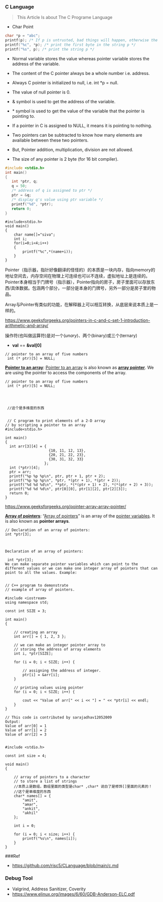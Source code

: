 ### C Language
>This Article Is about The C Programe Language


* Char Point

```c
char *p = "abc";
printf(p); /* If p is untrusted, bad things will happen, otherwise the string p is written. */
printf("%c", *p); /* print the first byte in the string p */
printf("%s", p); /* print the string p */

```

 




- Normal variable stores the value whereas pointer variable stores the address of the variable.
- The content of the C pointer always be a whole number i.e. address.
- Always C pointer is initialized to null, i.e. int *p = null.
- The value of null pointer is 0.

- & symbol is used to get the address of the variable.
- \* symbol is used to get the value of the variable that the pointer is pointing to.
- If a pointer in C is assigned to NULL, it means it is pointing to nothing.
- Two pointers can be subtracted to know how many elements are available between these two pointers.

- But, Pointer addition, multiplication, division are not allowed.
- The size of any pointer is 2 byte (for 16 bit compiler).



~~~c
#include <stdio.h>
int main()
{
   int *ptr, q;
   q = 50;
   /* address of q is assigned to ptr */
   ptr = &q;
   /* display q's value using ptr variable */
   printf("%d", *ptr);
   return 0;
}
~~~







~~~shell
#include<stdio.h>
void main()
{ 
    char name[]="siva";
    int i;
    for(i=0;i<4;i++)
    {
        printf("%c",*(name+i));
    }
} 
~~~





Pointer（指示器，指针好像翻译的怪怪的）的本质是一块内存，指向memory的地址空间去，内存空间在物理上可连续也可以不连续，虚拟地址上是连续的。Pointer本身相当于门牌号（指示器），Pointer指向的房子，房子里面可以存放东西/具体数据。包涵两个部分，一部分是本身的门牌号，另外一部分是房子里的物品。



Array与Pointer有类似的功能，在解释器上可以相互转换，从底层来说本质上是一样的。

https://www.geeksforgeeks.org/pointers-in-c-and-c-set-1-introduction-arithmetic-and-array/

操作符(也叫做运算符)是对一个(*unary*)、两个(binary)或三个(ternary)



* **val** == **&val[0]**



```
// pointer to an array of five numbers
 int (* ptr)[5] = NULL;   
```

[**Pointer to an array**](https://www.geeksforgeeks.org/pointer-array-array-pointer/): [Pointer to an array](https://www.geeksforgeeks.org/pointer-array-array-pointer/) is also known as **[array pointer](https://www.geeksforgeeks.org/pointer-array-array-pointer/)**. We are using the pointer to access the components of the array.

```
// pointer to an array of five numbers
 int (* ptr)[5] = NULL;  
 
 
 
 
 //这个是多维度的东西
 
 
 // C program to print elements of a 2-D array
// by scripting a pointer to an array
#include<stdio.h>
 
int main()
{
  int arr[3][4] = {
                    {10, 11, 12, 13},
                    {20, 21, 22, 23},
                    {30, 31, 32, 33}
                  };
  int (*ptr)[4];
  ptr = arr;
  printf("%p %p %p\n", ptr, ptr + 1, ptr + 2);
  printf("%p %p %p\n", *ptr, *(ptr + 1), *(ptr + 2));
  printf("%d %d %d\n", **ptr, *(*(ptr + 1) + 2), *(*(ptr + 2) + 3));
  printf("%d %d %d\n", ptr[0][0], ptr[1][2], ptr[2][3]);
  return 0;
}

```

https://www.geeksforgeeks.org/pointer-array-array-pointer/



[**Array of pointers**](https://www.geeksforgeeks.org/pointers-in-c-and-c-set-1-introduction-arithmetic-and-array/): “[Array of pointers](https://www.geeksforgeeks.org/pointers-in-c-and-c-set-1-introduction-arithmetic-and-array/)” is an array of the [pointer variables](https://www.geeksforgeeks.org/pointers-c-examples/). It is also known as **pointer arrays**.  



~~~shell
// Declaration of an array of pointers:
int *ptr[3];
~~~

~~~shell


Declaration of an array of pointers:

 int *ptr[3];
We can make separate pointer variables which can point to the different values or we can make one integer array of pointers that can point to all the values. Example: 


// C++ program to demonstrate
// example of array of pointers.
 
#include <iostream>
using namespace std;
 
const int SIZE = 3;
 
int main()
{
 
    // creating an array
    int arr[] = { 1, 2, 3 };
 
    // we can make an integer pointer array to
    // storing the address of array elements
    int i, *ptr[SIZE];
 
    for (i = 0; i < SIZE; i++) {
 
        // assigning the address of integer.
        ptr[i] = &arr[i];
    }
 
    // printing values using pointer
    for (i = 0; i < SIZE; i++) {
 
        cout << "Value of arr[" << i << "] = " << *ptr[i] << endl;
    }
}
 
// This code is contributed by sarajadhav12052009
Output:
Value of arr[0] = 1
Value of arr[1] = 2
Value of arr[2] = 3


~~~

~~~shell
#include <stdio.h>
 
const int size = 4;
 
void main()
{
 
    // array of pointers to a character
    // to store a list of strings
    //本质上是数组，数组里面的类型是char* ,char* 说白了是修饰[]里面的元素的！
    //这个是单维度的东西
    char* names[] = {
        "amit",
        "amar",
        "ankit",
        "akhil"
    };
 
    int i = 0;
 
    for (i = 0; i < size; i++) {
        printf("%s\n", names[i]);
    }
}
~~~











###Ref
* https://github.com/risc5/CLanguage/blob/main/c.md




### Debug Tool
* Valgrind, Address Sanitizer, Coverity
* https://www.elinux.org/images/6/60/GDB-Anderson-ELC.pdf
